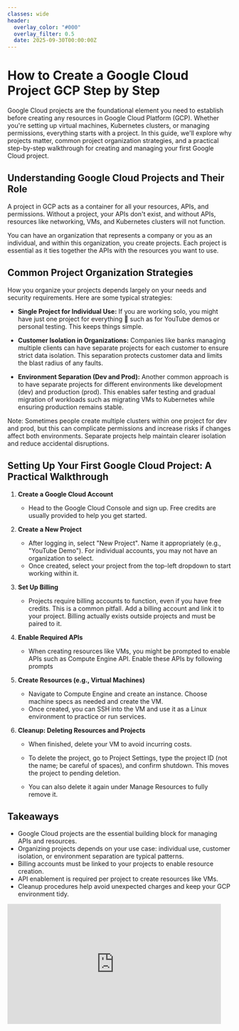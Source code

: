 ```yaml
---
classes: wide
header:
  overlay_color: "#000"
  overlay_filter: 0.5
  date: 2025-09-30T00:00:00Z
---
```


# How to Create a Google Cloud Project GCP Step by Step

Google Cloud projects are the foundational element you need to establish before creating any resources in Google Cloud Platform (GCP). Whether you're setting up virtual machines, Kubernetes clusters, or managing permissions, everything starts with a project. In this guide, we'll explore why projects matter, common project organization strategies, and a practical step-by-step walkthrough for creating and managing your first Google Cloud project.

## Understanding Google Cloud Projects and Their Role
A project in GCP acts as a container for all your resources, APIs, and permissions. Without a project, your APIs don't exist, and without APIs, resources like networking, VMs, and Kubernetes clusters will not function.

You can have an organization that represents a company or you as an individual, and within this organization, you create projects. Each project is essential as it ties together the APIs with the resources you want to use.

## Common Project Organization Strategies
How you organize your projects depends largely on your needs and security requirements. Here are some typical strategies:

- **Single Project for Individual Use:** If you are working solo, you might have just one project for everything  such as for YouTube demos or personal testing. This keeps things simple.

- **Customer Isolation in Organizations:** Companies like banks managing multiple clients can have separate projects for each customer to ensure strict data isolation. This separation protects customer data and limits the blast radius of any faults.

- **Environment Separation (Dev and Prod):** Another common approach is to have separate projects for different environments like development (dev) and production (prod). This enables safer testing and gradual migration of workloads such as migrating VMs to Kubernetes while ensuring production remains stable.

Note: Sometimes people create multiple clusters within one project for dev and prod, but this can complicate permissions and increase risks if changes affect both environments. Separate projects help maintain clearer isolation and reduce accidental disruptions.

## Setting Up Your First Google Cloud Project: A Practical Walkthrough
1. **Create a Google Cloud Account**
   - Head to the Google Cloud Console and sign up. Free credits are usually provided to help you get started.

2. **Create a New Project**
   - After logging in, select "New Project". Name it appropriately (e.g., "YouTube Demo"). For individual accounts, you may not have an organization to select.
   - Once created, select your project from the top-left dropdown to start working within it.

3. **Set Up Billing**
   - Projects require billing accounts to function, even if you have free credits. This is a common pitfall. Add a billing account and link it to your project. Billing actually exists outside projects and must be paired to it.

4. **Enable Required APIs**
   - When creating resources like VMs, you might be prompted to enable APIs such as Compute Engine API. Enable these APIs by following prompts 








5. **Create Resources (e.g., Virtual Machines)**
   - Navigate to Compute Engine and create an instance. Choose machine specs as needed and create the VM.
   - Once created, you can SSH into the VM and use it as a Linux environment to practice or run services.

6. **Cleanup: Deleting Resources and Projects**
   - When finished, delete your VM to avoid incurring costs.
   - To delete the project, go to Project Settings, type the project ID (not the name; be careful of spaces), and confirm shutdown. This moves the project to pending deletion.

   - You can also delete it again under Manage Resources to fully remove it.

## Takeaways
- Google Cloud projects are the essential building block for managing APIs and resources.
- Organizing projects depends on your use case: individual use, customer isolation, or environment separation are typical patterns.
- Billing accounts must be linked to your projects to enable resource creation.
- API enablement is required per project to create resources like VMs.
- Cleanup procedures help avoid unexpected charges and keep your GCP environment tidy.

<iframe width="480" height="270" src="https://www.youtube.com/embed/wHQFiFhaJq4" title="How to Create a Google Cloud Project GCP Step by Step" frameborder="0" allow="accelerometer; autoplay; clipboard-write; encrypted-media; gyroscope; picture-in-picture; web-share" referrerpolicy="strict-origin-when-cross-origin" allowfullscreen></iframe>
